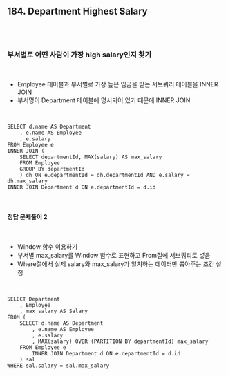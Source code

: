## **184. Department Highest Salary**

<br>
<br>

###  부서별로 어떤 사람이 가장 high salary인지 찾기

<br>

- Employee 테이블과 부서별로 가장 높은 임금을 받는 서브쿼리 테이블을 INNER JOIN
- 부서명이 Department 테이블에 명시되어 있기 때문에 INNER JOIN

<br>

    SELECT d.name AS Department
        , e.name AS Employee
        , e.salary
    FROM Employee e
    INNER JOIN (
        SELECT departmentId, MAX(salary) AS max_salary
        FROM Employee
        GROUP BY departmentId
        ) dh ON e.departmentId = dh.departmentId AND e.salary = dh.max_salary
    INNER JOIN Department d ON e.departmentId = d.id

<br>

#### **정답 문제풀이 2**

<br>

- Window 함수 이용하기
- 부서별 max_salary를 Window 함수로 표현하고 From절에 서브쿼리로 넣음
- Where절에서 실제 salary와 max_salary가 일치하는 데이터만 뽑아주는 조건 설정

<br>

    SELECT Department
        , Employee
        , max_salary AS Salary
    FROM (
        SELECT d.name AS Department
            , e.name AS Employee
            , e.salary
            , MAX(salary) OVER (PARTITION BY departmentId) max_salary
        FROM Employee e
            INNER JOIN Department d ON e.departmentId = d.id
        ) sal
    WHERE sal.salary = sal.max_salary